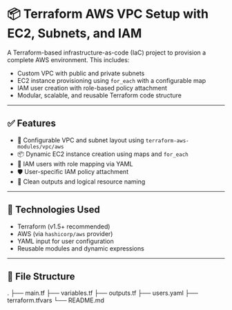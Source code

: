 # 📦 Terraform AWS VPC Setup with EC2, Subnets, and IAM

A Terraform-based infrastructure-as-code (IaC) project to provision a complete AWS environment. This includes:

- Custom VPC with public and private subnets
- EC2 instance provisioning using `for_each` with a configurable map
- IAM user creation with role-based policy attachment
- Modular, scalable, and reusable Terraform code structure

---

## ✅ Features

- 🔧 Configurable VPC and subnet layout using `terraform-aws-modules/vpc/aws`
- 📦 Dynamic EC2 instance creation using maps and `for_each`
- 👤 IAM users with role mapping via YAML
- 🛡️ User-specific IAM policy attachment
- 📂 Clean outputs and logical resource naming

---

## 🚀 Technologies Used

- Terraform (v1.5+ recommended)
- AWS (via `hashicorp/aws` provider)
- YAML input for user configuration
- Reusable modules and dynamic expressions

---

## 📁 File Structure
.
├── main.tf
├── variables.tf
├── outputs.tf
├── users.yaml
├── terraform.tfvars
└── README.md

